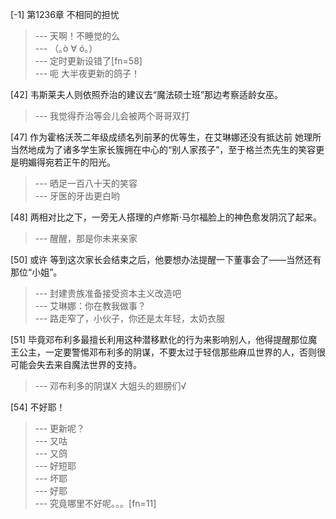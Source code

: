 
[-1] 第1236章 不相同的担忧
>--- 天啊！不睡觉的么<br>
>--- （｡ò ∀ ó｡）<br>
>--- 定时更新设错了[fn=58]<br>
>--- 呃  大半夜更新的鸽子！<br>

[42] 韦斯莱夫人则依照乔治的建议去“魔法硕士班”那边考察适龄女巫。
>--- 我觉得乔治等会儿会被两个哥哥双打<br>

[47] 作为霍格沃茨二年级成绩名列前茅的优等生，在艾琳娜还没有抵达前 她理所当然地成为了诸多学生家长簇拥在中心的“别人家孩子”，至于格兰杰先生的笑容更是明媚得宛若正午的阳光。
>--- 晒足一百八十天的笑容<br>
>--- 牙医的牙齿更白哟<br>

[48] 两相对比之下，一旁无人搭理的卢修斯·马尔福脸上的神色愈发阴沉了起来。
>--- 醒醒，那是你未来亲家<br>

[50] 或许 等到这次家长会结束之后，他要想办法提醒一下董事会了——当然还有那位“小姐”。
>--- 封建贵族准备接受资本主义改造吧<br>
>--- 艾琳娜：你在教我做事？<br>
>--- 路走窄了，小伙子，你还是太年轻，太奶衣服<br>

[51] 毕竟邓布利多最擅长利用这种潜移默化的行为来影响别人，他得提醒那位魔王公主，一定要警惕邓布利多的阴谋，不要太过于轻信那些麻瓜世界的人，否则很可能会失去来自魔法世界的支持。
>--- 邓布利多的阴谋X
大姐头的翅膀们√<br>

[54] 不好耶！
>--- 更新呢？<br>
>--- 又咕<br>
>--- 又鸽<br>
>--- 好短耶<br>
>--- 坏耶<br>
>--- 好耶<br>
>--- 究竟哪里不好呢。。。[fn=11]<br>
